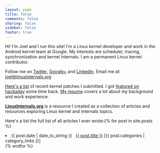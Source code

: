 ```yaml
---
layout: page
title: false
comments: false
sharing: false
sidebar: false
footer: true
---
```

Hi! I'm Joel and I run this site! I'm a Linux kernel developer and work in the Android kernel team at Google. My interests are scheduler, tracing, synchronization and kernel internals. I am a permanent Linux kernel contributor.

Follow me on [Twitter](https://twitter.com/joel_linux), [Google+](https://plus.google.com/102415785508850230338) and [LinkedIn](https://www.linkedin.com/in/joelagnel). Email me at: [joel@linuxinternals.org](mailto:joel@linuxinternals.org)


[Here's a list](https://patchwork.kernel.org/project/LKML/list/?submitter=170577) of recent kernel patches I submitted. I got [featured on hackaday](http://hackaday.com/2014/06/08/the-in-circuit-sd-card-switch/) some time back. [My resume](/joel/joel-resume.pdf) covers a lot about my background and work experience.


**[LinuxInternals.org](/linuxinternals/)** is a resource I created as a collection of articles and resources exploring Linux kernel and internals topics.

Here's a list the full list of all articles I ever wrote:{% for post in site.posts %}
 <li><span>{{ post.date | date_to_string }}</span> &nbsp; <a href="{{ post.url }}">{{ post.title }}</a> [{{ post.categories | category_links }}] </li>
{% endfor %}

